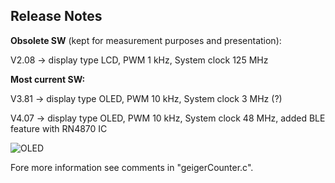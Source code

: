 ## **Release Notes** 



**Obsolete SW** (kept for measurement purposes and presentation):

V2.08 -> display type LCD, PWM 1 kHz, System clock 125 MHz

**Most current SW:**

V3.81 -> display type OLED, PWM 10 kHz, System clock 3 MHz (?)

V4.07 -> display type OLED, PWM 10 kHz, System clock 48 MHz, added BLE feature with RN4870 IC

![OLED](https://user-images.githubusercontent.com/77980708/212469693-391a5923-3d9b-4e5d-85ea-d4b9252364b7.gif)

Fore more information see comments in "geigerCounter.c".
